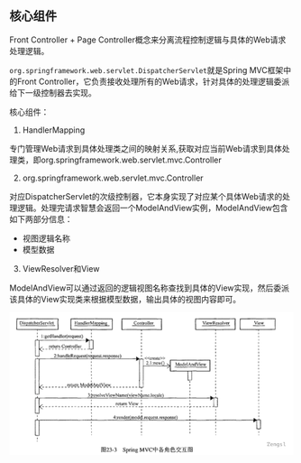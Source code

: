 ## 核心组件

Front Controller + Page Controller概念来分离流程控制逻辑与具体的Web请求处理逻辑。

`org.springframework.web.servlet.DispatcherServlet`就是Spring MVC框架中的Front Controller，它负责接收处理所有的Web请求，针对具体的处理逻辑委派给下一级控制器去实现。

核心组件：

1. HandlerMapping

专门管理Web请求到具体处理类之间的映射关系,获取对应当前Web请求到具体处理类，即org.springframework.web.servlet.mvc.Controller

2. org.springframework.web.servlet.mvc.Controller

对应DispatcherServlet的次级控制器，它本身实现了对应某个具体Web请求的处理逻辑。处理完请求智慧会返回一个ModelAndView实例，ModelAndView包含如下两部分信息：

- 视图逻辑名称
- 模型数据

3. ViewResolver和View

ModelAndView可以通过返回的逻辑视图名称查找到具体的View实现，然后委派该具体的View实现类来根据模型数据，输出具体的视图内容即可。

![image-20220307103032162](images/img_8.png)
